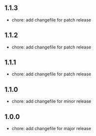 ## 1.1.3

* chore: add changefile for patch release

## 1.1.2

* chore: add changefile for patch release

## 1.1.1

* chore: add changefile for patch release

## 1.1.0

* chore: add changefile for minor release

## 1.0.0

* chore: add changefile for major release
